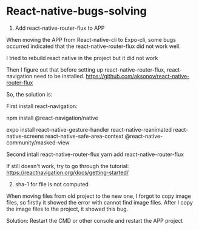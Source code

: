 # React-native-bugs-solving

1. Add react-native-router-flux to APP

When moving the APP from React-native-cli to Expo-cli, some bugs occurred indicated that the react-native-router-flux did not work well.

I tried to rebuild react native in the project but it did not work

Then I figure out that before setting up react-native-router-flux, react-navigation need to be installed.
https://github.com/aksonov/react-native-router-flux

So, the solution is:
  
  First install react-navigation:

  npm install @react-navigation/native
  
  expo install react-native-gesture-handler react-native-reanimated react-native-screens react-native-safe-area-context @react-native-community/masked-view
  
  Second intall react-native-router-flux
  yarn add react-native-router-flux
  
  If still doesn't work, try to go through the tutorial: https://reactnavigation.org/docs/getting-started/
  


2. sha-1 for file is not computed

When moving files from old project to the new one, I forgot to copy image files, so firstly it showed the error with cannot find image files.
After I copy the image files to the project, it showed this bug.

Solution: Restart the CMD or other console and restart the APP project

